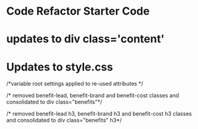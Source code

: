 # Code Refactor Starter Code

# updates to div class='content'
<!-- added (id="search-engine-optimization") for link functionality-->

# Updates to style.css
/*variable root settings applied to re-used attributes */

/* removed benefit-lead, benefit-brand and benefit-cost classes and consolidated to div class="benefits"*/

/* removed benefit-lead h3, benefit-brand h3 and benefit-cost h3 classes and consolidated to div class="benefits" h3*/

